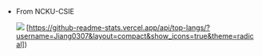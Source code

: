 - From NCKU-CSIE

    ![](https://github-readme-stats.vercel.app/api?username=Jiang0307&show_icons=true&theme=radical) [https://github-readme-stats.vercel.app/api/top-langs/?username=Jiang0307&layout=compact&show_icons=true&theme=radical])